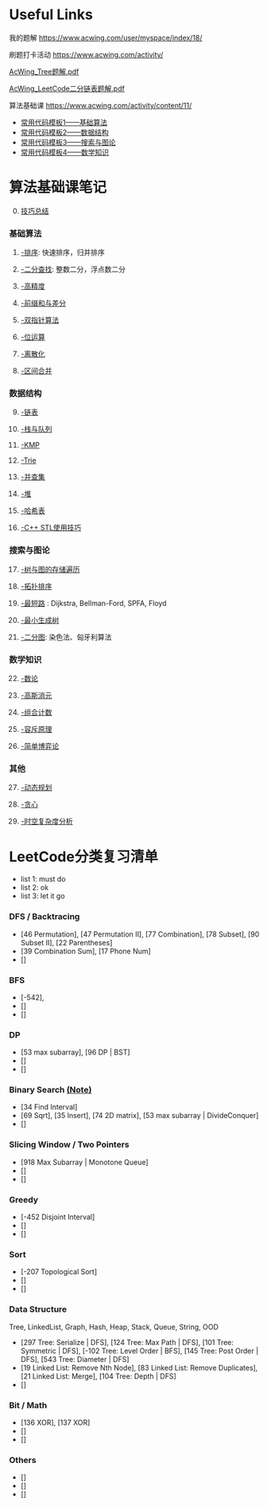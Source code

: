 
# Useful Links

我的题解 https://www.acwing.com/user/myspace/index/18/

刷题打卡活动 https://www.acwing.com/activity/

[AcWing_Tree题解.pdf](/面经和高频/acwing/AcWing_Tree题解.pdf)

[AcWing_LeetCode二分链表题解.pdf](/面经和高频/acwing/AcWing_LeetCode二分链表题解.pdf)

算法基础课 https://www.acwing.com/activity/content/11/

  - [常用代码模板1——基础算法](https://www.acwing.com/blog/content/277/)
  - [常用代码模板2——数据结构](https://www.acwing.com/blog/content/404/)
  - [常用代码模板3——搜索与图论](https://www.acwing.com/blog/content/405/)
  - [常用代码模板4——数学知识](https://www.acwing.com/blog/content/406/)
  



# 算法基础课笔记

0. [技巧总结](/Note/0.Tricks.md)

### 基础算法

1. [-排序](/Note/1.Sort.md): 快速排序，归并排序 

2. [-二分查找](/Note/2.BinarySearch.md): 整数二分，浮点数二分

3. [-高精度](/Note/3.高精度.md) 

4. [-前缀和与差分](/Note/4.前缀和与差分.md) 

5. [-双指针算法](/Note/5.TwoPointers.md) 

6. [-位运算](/Note/6.Bit.md) 

7. [-离散化](/Note/7.离散化.md) 

8. [-区间合并](/Note/8.区间合并.md) 

### 数据结构

9. [-链表](/Note/9.LinkedList.md) 

10. [-栈与队列](/Note/10.StackQueue.md) 

11. [-KMP](/Note/11.KMP.md) 

12. [-Trie](/Note/12.Trie.md) 

13. [-并查集](/Note/13.UnionFind.md) 

14. [-堆](/Note/14.Heap.md) 

15. [-哈希表](/Note/15.Hash.md) 

16. [-C++ STL使用技巧](/Note/16.STL.md) 

### 搜索与图论

17. [-树与图的存储遍历](/Note/17.TreeGraph.md)  

18. [-拓扑排序](/Note/18.TopologicalSort.md) 

19. [-最短路](/Note/19.ShortestPath.md) : Dijkstra, Bellman-Ford, SPFA, Floyd

20. [-最小生成树](/Note/20.最小生成树.md) 

21. [-二分图](/Note/21.二分图.md): 染色法、匈牙利算法

### 数学知识

22. [-数论](/Note/22.数论.md) 

23. [-高斯消元](/Note/23.高斯消元.md) 

24. [-组合计数](/Note/24.Combination.md) 

25. [-容斥原理](/Note/25.容斥原理.md)

26. [-简单博弈论](/Note/26.简单博弈论.md) 

### 其他

27. [-动态规划](/Note/27.DP.md)

28. [-贪心](/Note/28.贪心.md) 

29. [-时空复杂度分析](/Note/29.Complexity.md) 


# LeetCode分类复习清单

- list 1: must do
- list 2: ok 
- list 3: let it go

### DFS / Backtracing 

- [46 Permutation], [47 Permutation II], [77 Combination], [78 Subset], [90 Subset II], [22 Parentheses]
- [39 Combination Sum], [17 Phone Num]
- []


### BFS

- [-542], 
- []
- []


### DP

- [53 max subarray], [96 DP | BST]
- []
- []


### Binary Search [(Note)](/Note/2.BinarySearch.md)

- [34 Find Interval]
- [69 Sqrt], [35 Insert], [74 2D matrix], [53 max subarray | DivideConquer]
- []

### Slicing Window / Two Pointers

- [918 Max Subarray | Monotone Queue]
- []
- []


### Greedy

- [-452 Disjoint Interval]
- []
- []


### Sort

- [-207 Topological Sort]
- []
- []




### Data Structure

Tree, LinkedList, Graph, Hash, Heap, Stack, Queue, String, OOD

- [297 Tree:  Serialize | DFS], [124 Tree:  Max Path | DFS], [101 Tree: Symmetric | DFS], [-102 Tree: Level Order | BFS], [145 Tree: Post Order | DFS], [543 Tree: Diameter | DFS]
- [19 Linked List: Remove Nth Node], [83 Linked List: Remove Duplicates], [21 Linked List: Merge], [104 Tree: Depth | DFS]
- []


### Bit / Math

- [136 XOR], [137 XOR]
- []
- []

### Others

- []
- []
- []



